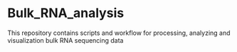 # Bulk_RNA_analysis
This repository contains scripts and workflow for processing, analyzing and visualization bulk RNA sequencing data
